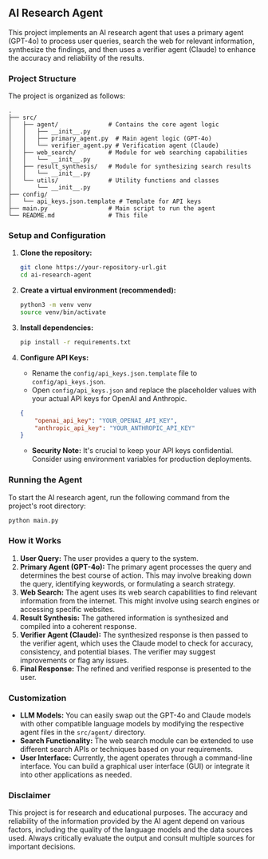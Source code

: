 ## AI Research Agent

This project implements an AI research agent that uses a primary agent (GPT-4o) to process user queries, search the web for relevant information, synthesize the findings, and then uses a verifier agent (Claude) to enhance the accuracy and reliability of the results.

### Project Structure

The project is organized as follows:

```
.
├── src/
│   ├── agent/              # Contains the core agent logic
│   │   ├── __init__.py
│   │   ├── primary_agent.py  # Main agent logic (GPT-4o)
│   │   └── verifier_agent.py # Verification agent (Claude)
│   ├── web_search/         # Module for web searching capabilities
│   │   └── __init__.py
│   ├── result_synthesis/   # Module for synthesizing search results
│   │   └── __init__.py
│   └── utils/              # Utility functions and classes
│       └── __init__.py
├── config/
│   └── api_keys.json.template # Template for API keys
├── main.py                 # Main script to run the agent
└── README.md               # This file
```

### Setup and Configuration

1.  **Clone the repository:**
    ```bash
    git clone https://your-repository-url.git
    cd ai-research-agent
    ```

2.  **Create a virtual environment (recommended):**
    ```bash
    python3 -m venv venv
    source venv/bin/activate 
    ```

3.  **Install dependencies:**
    ```bash
    pip install -r requirements.txt
    ```

4.  **Configure API Keys:**
    *   Rename the `config/api_keys.json.template` file to `config/api_keys.json`.
    *   Open `config/api_keys.json` and replace the placeholder values with your actual API keys for OpenAI and Anthropic.
    ```json
    {
        "openai_api_key": "YOUR_OPENAI_API_KEY",
        "anthropic_api_key": "YOUR_ANTHROPIC_API_KEY"
    }
    ```
    *   **Security Note:** It's crucial to keep your API keys confidential. Consider using environment variables for production deployments.

### Running the Agent

To start the AI research agent, run the following command from the project's root directory:

```bash
python main.py
```

### How it Works

1.  **User Query:** The user provides a query to the system.
2.  **Primary Agent (GPT-4o):** The primary agent processes the query and determines the best course of action. This may involve breaking down the query, identifying keywords, or formulating a search strategy.
3.  **Web Search:** The agent uses its web search capabilities to find relevant information from the internet. This might involve using search engines or accessing specific websites.
4.  **Result Synthesis:** The gathered information is synthesized and compiled into a coherent response.
5.  **Verifier Agent (Claude):** The synthesized response is then passed to the verifier agent, which uses the Claude model to check for accuracy, consistency, and potential biases. The verifier may suggest improvements or flag any issues.
6.  **Final Response:** The refined and verified response is presented to the user.

### Customization

*   **LLM Models:** You can easily swap out the GPT-4o and Claude models with other compatible language models by modifying the respective agent files in the `src/agent/` directory.
*   **Search Functionality:** The web search module can be extended to use different search APIs or techniques based on your requirements.
*   **User Interface:** Currently, the agent operates through a command-line interface. You can build a graphical user interface (GUI) or integrate it into other applications as needed.

### Disclaimer

This project is for research and educational purposes. The accuracy and reliability of the information provided by the AI agent depend on various factors, including the quality of the language models and the data sources used. Always critically evaluate the output and consult multiple sources for important decisions.
